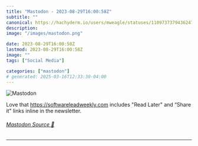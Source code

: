 ```yaml
---
title: "Mastodon - 2023-08-29T16:00:58Z"
subtitle: ""
canonical: https://hachyderm.io/users/mweagle/statuses/110973737943624732
description:
image: "/images/mastodon.png"

date: 2023-08-29T16:00:58Z
lastmod: 2023-08-29T16:00:58Z
image: ""
tags: ["Social Media"]

categories: ["mastodon"]
# generated: 2025-03-16T12:33:30-04:00
---
```

![Mastodon](/images/mastodon.png)

<p>Love that <a href="https://softwareleadweekly.com" target="_blank" rel="nofollow noopener noreferrer" translate="no"><span class="invisible">https://</span><span class="">softwareleadweekly.com</span><span class="invisible"></span></a> includes &quot;Read Later&quot; and “Share it&quot; links inline in the newsletter.</p>


###### [Mastodon Source 🐘](https://hachyderm.io/@mweagle/110973737943624732)

___
